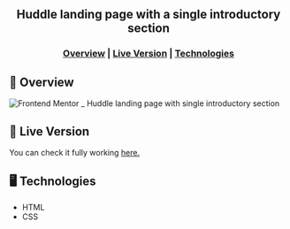<h2 align="center">Huddle landing page with a single introductory section</h2>

<h3 align="center">  
   <a href="#page_facing_up-overview">Overview</a> |
  <a href="#link-live-version">Live Version</a> |
  <a href="#desktop_computer-technologies">Technologies</a> 
</h3>

## :page_facing_up: Overview


![Frontend Mentor _ Huddle landing page with single introductory section](https://user-images.githubusercontent.com/34722707/105234598-48156000-5b4a-11eb-9a49-1334559a18ea.gif)


## :link: Live Version


You can check it fully working <a href="https://huddle-landing-page-with-introductory.netlify.app/">here.</a>


## :desktop_computer: Technologies
<ul>
  <li>HTML</li>
  <li>CSS</li>
</ul>


